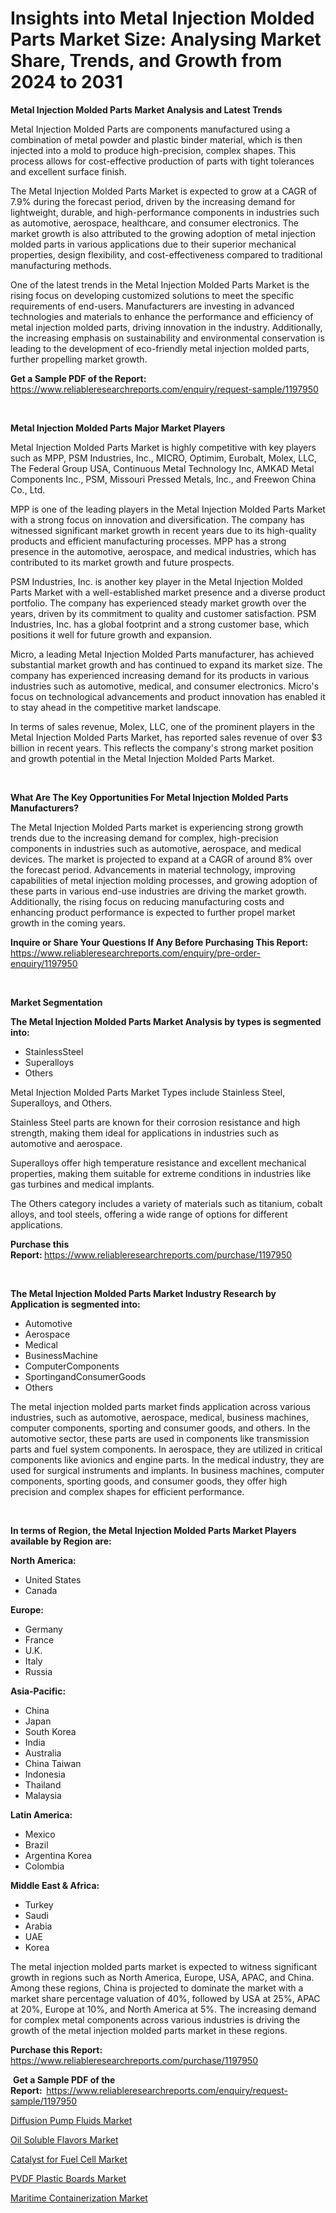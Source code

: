 <p><h1>Insights into Metal Injection Molded Parts Market Size: Analysing Market Share, Trends, and Growth from 2024 to 2031</h1></p><p><strong>Metal Injection Molded Parts Market Analysis and Latest Trends</strong></p>
<p><p>Metal Injection Molded Parts are components manufactured using a combination of metal powder and plastic binder material, which is then injected into a mold to produce high-precision, complex shapes. This process allows for cost-effective production of parts with tight tolerances and excellent surface finish.</p><p>The Metal Injection Molded Parts Market is expected to grow at a CAGR of 7.9% during the forecast period, driven by the increasing demand for lightweight, durable, and high-performance components in industries such as automotive, aerospace, healthcare, and consumer electronics. The market growth is also attributed to the growing adoption of metal injection molded parts in various applications due to their superior mechanical properties, design flexibility, and cost-effectiveness compared to traditional manufacturing methods.</p><p>One of the latest trends in the Metal Injection Molded Parts Market is the rising focus on developing customized solutions to meet the specific requirements of end-users. Manufacturers are investing in advanced technologies and materials to enhance the performance and efficiency of metal injection molded parts, driving innovation in the industry. Additionally, the increasing emphasis on sustainability and environmental conservation is leading to the development of eco-friendly metal injection molded parts, further propelling market growth.</p></p>
<p><strong>Get a Sample PDF of the Report:&nbsp;</strong> <a href="https://www.reliableresearchreports.com/enquiry/request-sample/1197950">https://www.reliableresearchreports.com/enquiry/request-sample/1197950</a></p>
<p>&nbsp;</p>
<p><strong>Metal Injection Molded Parts Major Market Players</strong></p>
<p><p>Metal Injection Molded Parts Market is highly competitive with key players such as MPP, PSM Industries, Inc., MICRO, Optimim, Eurobalt, Molex, LLC, The Federal Group USA, Continuous Metal Technology Inc, AMKAD Metal Components Inc., PSM, Missouri Pressed Metals, Inc., and Freewon China Co., Ltd. </p><p>MPP is one of the leading players in the Metal Injection Molded Parts Market with a strong focus on innovation and diversification. The company has witnessed significant market growth in recent years due to its high-quality products and efficient manufacturing processes. MPP has a strong presence in the automotive, aerospace, and medical industries, which has contributed to its market growth and future prospects.</p><p>PSM Industries, Inc. is another key player in the Metal Injection Molded Parts Market with a well-established market presence and a diverse product portfolio. The company has experienced steady market growth over the years, driven by its commitment to quality and customer satisfaction. PSM Industries, Inc. has a global footprint and a strong customer base, which positions it well for future growth and expansion.</p><p>Micro, a leading Metal Injection Molded Parts manufacturer, has achieved substantial market growth and has continued to expand its market size. The company has experienced increasing demand for its products in various industries such as automotive, medical, and consumer electronics. Micro's focus on technological advancements and product innovation has enabled it to stay ahead in the competitive market landscape.</p><p>In terms of sales revenue, Molex, LLC, one of the prominent players in the Metal Injection Molded Parts Market, has reported sales revenue of over $3 billion in recent years. This reflects the company's strong market position and growth potential in the Metal Injection Molded Parts Market.</p></p>
<p>&nbsp;</p>
<p><strong>What Are The Key Opportunities For Metal Injection Molded Parts Manufacturers?</strong></p>
<p><p>The Metal Injection Molded Parts market is experiencing strong growth trends due to the increasing demand for complex, high-precision components in industries such as automotive, aerospace, and medical devices. The market is projected to expand at a CAGR of around 8% over the forecast period. Advancements in material technology, improving capabilities of metal injection molding processes, and growing adoption of these parts in various end-use industries are driving the market growth. Additionally, the rising focus on reducing manufacturing costs and enhancing product performance is expected to further propel market growth in the coming years.</p></p>
<p><strong>Inquire or Share Your Questions If Any Before Purchasing This Report:</strong> <a href="https://www.reliableresearchreports.com/enquiry/pre-order-enquiry/1197950">https://www.reliableresearchreports.com/enquiry/pre-order-enquiry/1197950</a></p>
<p>&nbsp;</p>
<p><strong>Market Segmentation</strong></p>
<p><strong>The Metal Injection Molded Parts Market Analysis by types is segmented into:</strong></p>
<p><ul><li>StainlessSteel</li><li>Superalloys</li><li>Others</li></ul></p>
<p><p>Metal Injection Molded Parts Market Types include Stainless Steel, Superalloys, and Others. </p><p>Stainless Steel parts are known for their corrosion resistance and high strength, making them ideal for applications in industries such as automotive and aerospace. </p><p>Superalloys offer high temperature resistance and excellent mechanical properties, making them suitable for extreme conditions in industries like gas turbines and medical implants. </p><p>The Others category includes a variety of materials such as titanium, cobalt alloys, and tool steels, offering a wide range of options for different applications.</p></p>
<p><strong>Purchase this Report:&nbsp;</strong><a href="https://www.reliableresearchreports.com/purchase/1197950">https://www.reliableresearchreports.com/purchase/1197950</a></p>
<p>&nbsp;</p>
<p><strong>The Metal Injection Molded Parts Market Industry Research by Application is segmented into:</strong></p>
<p><ul><li>Automotive</li><li>Aerospace</li><li>Medical</li><li>BusinessMachine</li><li>ComputerComponents</li><li>SportingandConsumerGoods</li><li>Others</li></ul></p>
<p><p>The metal injection molded parts market finds application across various industries, such as automotive, aerospace, medical, business machines, computer components, sporting and consumer goods, and others. In the automotive sector, these parts are used in components like transmission parts and fuel system components. In aerospace, they are utilized in critical components like avionics and engine parts. In the medical industry, they are used for surgical instruments and implants. In business machines, computer components, sporting goods, and consumer goods, they offer high precision and complex shapes for efficient performance.</p></p>
<p>&nbsp;</p>
<p><strong>In terms of Region, the Metal Injection Molded Parts Market Players available by Region are:</strong></p>
<p>
    <p> <strong> North America: </strong>
        <ul>
            <li>United States</li>
            <li>Canada</li>
        </ul>
        </p> 
    <p> <strong> Europe: </strong>
        <ul>
            <li>Germany</li>
            <li>France</li>
            <li>U.K.</li>
            <li>Italy</li>
            <li>Russia</li>
        </ul>
        </p> 
    <p> <strong> Asia-Pacific: </strong>
        <ul>
            <li>China</li>
            <li>Japan</li>
            <li>South Korea</li>
            <li>India</li>
            <li>Australia</li>
            <li>China Taiwan</li>
            <li>Indonesia</li>
            <li>Thailand</li>
            <li>Malaysia</li>
        </ul>
        </p> 
    <p> <strong> Latin America: </strong>
        <ul>
            <li>Mexico</li>
            <li>Brazil</li>
            <li>Argentina Korea</li>
            <li>Colombia</li>
        </ul>
        </p> 
    <p> <strong> Middle East & Africa: </strong>
        <ul>
            <li>Turkey</li>
            <li>Saudi</li>
            <li>Arabia</li>
            <li>UAE</li>
            <li>Korea</li>
        </ul>
    </p>
    </p>
<p><p>The metal injection molded parts market is expected to witness significant growth in regions such as North America, Europe, USA, APAC, and China. Among these regions, China is projected to dominate the market with a market share percentage valuation of 40%, followed by USA at 25%, APAC at 20%, Europe at 10%, and North America at 5%. The increasing demand for complex metal components across various industries is driving the growth of the metal injection molded parts market in these regions.</p></p>
<p><strong>Purchase this Report: </strong><a href="https://www.reliableresearchreports.com/purchase/1197950">https://www.reliableresearchreports.com/purchase/1197950</a></p>
<p>&nbsp;<strong>Get a Sample PDF of the Report:&nbsp;&nbsp;</strong><a href="https://www.reliableresearchreports.com/enquiry/request-sample/1197950">https://www.reliableresearchreports.com/enquiry/request-sample/1197950</a></p>
<p><strong></strong></p>
<p><p><a href="https://github.com/sonuprakash1/Market-Research-Report-List-1/blob/main/diffusion-pump-fluids-market.md">Diffusion Pump Fluids Market</a></p><p><a href="https://florentine-yuzu-f42.notion.site/Oil-Soluble-Flavors-Market-Research-Report-Reveals-The-Latest-Trends-And-Opportunities-of-this-Marke-294e284881574e7b87ba0a5d78534882">Oil Soluble Flavors Market</a></p><p><a href="https://github.com/Whitneyboyettebo9kiw7yr13/Market-Research-Report-List-1/blob/main/catalyst-for-fuel-cell-market.md">Catalyst for Fuel Cell Market</a></p><p><a href="https://issuu.com/reportprime-2/docs/pvdf-plastic-boards-market-size-2030.pptx">PVDF Plastic Boards Market</a></p><p><a href="https://issuu.com/reportprime-2/docs/maritime-containerization-market-size-2030.pptx">Maritime Containerization Market</a></p></p>